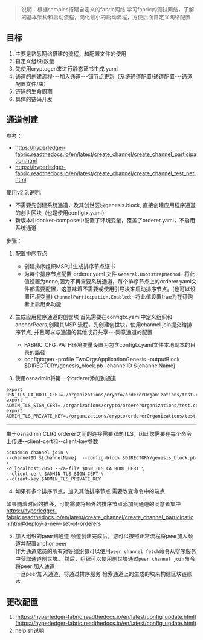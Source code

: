 

> 说明：根据samples搭建自定义的fabric网络
学习fabric的测试网络，了解的基本架构和启动流程，简化最小的启动流程，方便后面自定义网络配置

## 目标 
1. 主要是熟悉网络搭建的流程，和配置文件的使用
2. 自定义组织/数量
3. 先使用cryptogen来进行静态证书生成 yaml
4. 通道的创建流程---加入通道---锚节点更新（系统通道配置/通道配置---通道配置文件/块）
5. 链码的生命周期
6. 具体的链码开发



## 通道创建
参考：  
* https://hyperledger-fabric.readthedocs.io/en/latest/create_channel/create_channel_participation.html  
* https://hyperledger-fabric.readthedocs.io/en/latest/create_channel/create_channel_test_net.html  
  
使用v2.3,说明:   
* 不需要先创建系统通道，及其创世区块genesis.block, 直接创建应用程序通道的创世区块（也是使用configtx.yaml）
* 新版本中docker-compose中配置了环境变量，覆盖了orderer.yaml，不启用系统通道


步骤：  
1. 配置排序节点
	* 创建排序组织MSP并生成排序节点证书
	* 为每个排序节点配置 orderer.yaml 文件
	`General.BootstrapMethod`- 将此值设置为none,因为不再需要系统通道，每个排序节点上的orderer.yaml文件都需要配置，这意味着不需要或使用引导块来启动排序节点。(也可以设置环境变量)
	`ChannelParticipation.Enabled`:- 将此值设置true为在订购者上启用此功能

2. 生成应用程序通道的创世块
	首先需要在configtx.yaml中定义组织和anchorPeers,创建其MSP
	流程，先创建创世块，使用channel join提交给排序节点, 并且可以与通道的其他成员共享---同意通道的配置
	* FABRIC_CFG_PATH环境变量设置为包含configtx.yaml文件本地副本的目录的路径
	* configtxgen -profile TwoOrgsApplicationGenesis -outputBlock $DIRECTORY/genesis_block.pb -channelID ${channelName}

3. 使用osnadmin将第一个orderer添加到通道
```
export OSN_TLS_CA_ROOT_CERT=./organizations/crypto/ordererOrganizations/test.com/orderers/orderer.test.com/tls/ca.crt
export ADMIN_TLS_SIGN_CERT=./organizations/crypto/ordererOrganizations/test.com/users/Admin@test.com/tls/client.crt
export ADMIN_TLS_PRIVATE_KEY=./organizations/crypto/ordererOrganizations/test.com/users/Admin@test.com/tls/client.key
```
-------------------------------------------------
由于osnadmin CLI和 orderer之间的连接需要双向TLS，因此您需要在每个命令上传递--client-cert和--client-key参数
```
osnadmin channel join \
--channelID ${channelName}  --config-block $DIRECTORY/genesis_block.pb \
-o localhost:7053 --ca-file $OSN_TLS_CA_ROOT_CERT \
--client-cert $ADMIN_TLS_SIGN_CERT \
--client-key $ADMIN_TLS_PRIVATE_KEY
```

4. 如果有多个排序节点，加入其他排序节点
   需要改变命令中的端点

如果随着时间的推移，可能需要将额外的排序节点添加到通道的同意者集中   
https://hyperledger-fabric.readthedocs.io/en/latest/create_channel/create_channel_participation.html#deploy-a-new-set-of-orderers


5. 加入组织的peer到通道
频道创建完成后，您可以按照正常流程将peer加入频道并配置anchor peer  
作为通道成员的所有对等组织都可以使用`peer channel fetch`命令从排序服务中获取通道创世块。
然后，组织可以使用创世块通过`peer channel join`命令将peer 加入通道  
一旦peer加入通道，将通过排序服务 检索通道上的生成的块来构建区块链账本

## 更改配置
1. [https://hyperledger-fabric.readthedocs.io/en/latest/config_update.html](https://hyperledger-fabric.readthedocs.io/en/latest/config_update.html)
2. [help.sh说明](./utils/help.sh)
